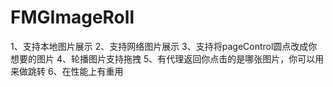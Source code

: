 # FMGImageRoll

1、支持本地图片展示
2、支持网络图片展示
3、支持将pageControl圆点改成你想要的图片
4、轮播图片支持拖拽
5、有代理返回你点击的是哪张图片，你可以用来做跳转
6、在性能上有重用
